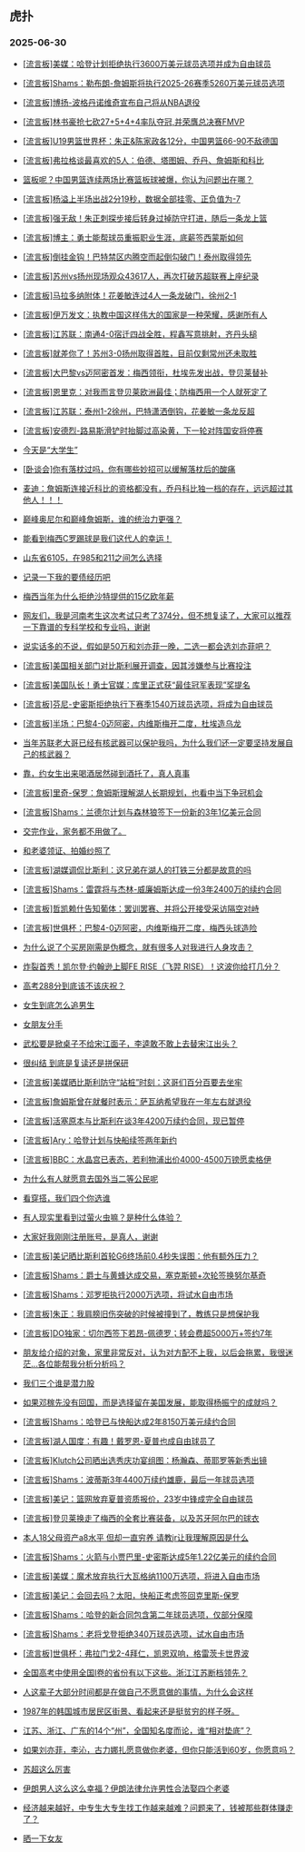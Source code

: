 ## 虎扑 
### 2025-06-30

+ [[流言板]美媒：哈登计划拒绝执行3600万美元球员选项并成为自由球员](https://bbs.hupu.com/633473380.html)

+ [[流言板]Shams：勒布朗-詹姆斯将执行2025-26赛季5260万美元球员选项](https://bbs.hupu.com/633476511.html)

+ [[流言板]博扬-波格丹诺维奇宣布自己将从NBA退役](https://bbs.hupu.com/633476239.html)

+ [[流言板]林书豪抢七砍27+5+4+4率队夺冠,并荣膺总决赛FMVP](https://bbs.hupu.com/633475900.html)

+ [[流言板]U19男篮世界杯：朱正&amp;陈家政各12分，中国男篮66-90不敌德国](https://bbs.hupu.com/633472732.html)

+ [[流言板]弗拉格谈最喜欢的5人：伯德、塔图姆、乔丹、詹姆斯和科比](https://bbs.hupu.com/633475947.html)

+ [篮板呢？中国男篮连续两场比赛篮板球被爆，你认为问题出在哪？](https://bbs.hupu.com/633472851.html)

+ [[流言板]杨溢上半场出战2分19秒，数据全部挂零、正负值为-7](https://bbs.hupu.com/633471779.html)

+ [[流言板]强无敌！朱正刺探步接后转身过掉防守打进，随后一条龙上篮](https://bbs.hupu.com/633471480.html)

+ [[流言板]博主：勇士能帮球员重振职业生涯，底薪签西蒙斯如何](https://bbs.hupu.com/633474237.html)

+ [[流言板]倒挂金钩！巴特禁区内腾空而起倒勾破门！泰州取得领先](https://bbs.hupu.com/633473061.html)

+ [[流言板]苏州vs扬州现场观众43617人，再次打破苏超联赛上座纪录](https://bbs.hupu.com/633473669.html)

+ [[流言板]马拉多纳附体！花姜敏连过4人一条龙破门，徐州2-1](https://bbs.hupu.com/633473989.html)

+ [[流言板]伊万发文：执教中国这样伟大的国家是一种荣耀，感谢所有人](https://bbs.hupu.com/633468827.html)

+ [[流言板]江苏联：南通4-0宿迁四战全胜，程鑫写意挑射，齐丹头槌](https://bbs.hupu.com/633474329.html)

+ [[流言板]就差你了！苏州3-0扬州取得首胜，目前仅剩常州还未取胜](https://bbs.hupu.com/633473827.html)

+ [[流言板]大巴黎vs迈阿密首发：梅西领衔，杜埃先发出战，登贝莱替补](https://bbs.hupu.com/633476323.html)

+ [[流言板]恩里克：对我而言登贝莱欧洲最佳；防梅西用一个人就死定了](https://bbs.hupu.com/633470045.html)

+ [[流言板]江苏联：泰州1-2徐州，巴特潇洒倒钩，花姜敏一条龙反超](https://bbs.hupu.com/633474422.html)

+ [[流言板]安德烈-路易斯滑铲时抬脚过高染黄，下一轮对阵国安将停赛](https://bbs.hupu.com/633472924.html)

+ [今天是“大学生”](https://bbs.hupu.com/633474372.html)

+ [[卧谈会]你有落枕过吗，你有哪些妙招可以缓解落枕后的酸痛](https://bbs.hupu.com/633474600.html)

+ [麦迪：詹姆斯连接近科比的资格都没有，乔丹科比独一档的存在，远远超过其他人！！！](https://bbs.hupu.com/633472161.html)

+ [巅峰奥尼尔和巅峰詹姆斯，谁的统治力更强？](https://bbs.hupu.com/633473231.html)

+ [能看到梅西C罗踢球是我们这代人的幸运！](https://bbs.hupu.com/633471338.html)

+ [山东省6105，在985和211之间怎么选择](https://bbs.hupu.com/633473074.html)

+ [记录一下我的要债经历吧](https://bbs.hupu.com/633474685.html)

+ [梅西当年为什么拒绝沙特提供的15亿欧年薪](https://bbs.hupu.com/633471954.html)

+ [网友们，我是河南考生这次考试只考了374分，但不想复读了，大家可以推荐一下靠谱的专科学校和专业吗，谢谢](https://bbs.hupu.com/633474034.html)

+ [说实话多的不说，假如是50万和刘亦菲一晚，二选一都会选刘亦菲吧？](https://bbs.hupu.com/633473234.html)

+ [[流言板]美国相关部门对比斯利展开调查，因其涉嫌参与比赛投注](https://bbs.hupu.com/633477057.html)

+ [[流言板]美国队长！勇士官媒：库里正式获“最佳冠军表现”奖提名](https://bbs.hupu.com/633473718.html)

+ [[流言板]芬尼-史密斯拒绝执行下赛季1540万球员选项，将成为自由球员](https://bbs.hupu.com/633477241.html)

+ [[流言板]半场：巴黎4-0迈阿密，内维斯梅开二度，杜埃造乌龙](https://bbs.hupu.com/633477758.html)

+ [当年苏联老大哥已经有核武器可以保护我吗，为什么我们还一定要坚持发展自己的核武器？](https://bbs.hupu.com/633472697.html)

+ [靠，约女生出来喝酒居然碰到酒托了，真人真事](https://bbs.hupu.com/633475114.html)

+ [[流言板]里奇-保罗：詹姆斯理解湖人长期规划，也看中当下争冠机会](https://bbs.hupu.com/633476662.html)

+ [[流言板]Shams：兰德尔计划与森林狼签下一份新的3年1亿美元合同](https://bbs.hupu.com/633478147.html)

+ [交完作业，家务都不用做了。](https://bbs.hupu.com/633476431.html)

+ [和老婆领证、拍婚纱照了](https://bbs.hupu.com/633476289.html)

+ [[流言板]湖媒调侃比斯利：这兄弟在湖人的打铁三分都是故意的吗](https://bbs.hupu.com/633477597.html)

+ [[流言板]Shams：雷霆将与杰林-威廉姆斯达成一份3年2400万的续约合同](https://bbs.hupu.com/633476146.html)

+ [[流言板]哲凯赖什告知葡体：罢训罢赛、并将公开接受采访隔空对峙](https://bbs.hupu.com/633478121.html)

+ [[流言板]世俱杯：巴黎4-0迈阿密，内维斯梅开二度，梅西头球造险](https://bbs.hupu.com/633478373.html)

+ [为什么说了个买房刚需是伪概念，就有很多人对我进行人身攻击？](https://bbs.hupu.com/633477205.html)

+ [炸裂首秀！凯尔登·约翰逊上脚FE RISE（飞羿 RISE）！这波你给打几分？](https://bbs.hupu.com/633476143.html)

+ [高考288分到底该不该庆祝？](https://bbs.hupu.com/633476999.html)

+ [女生到底怎么追男生](https://bbs.hupu.com/633477184.html)

+ [女朋友分手](https://bbs.hupu.com/633477239.html)

+ [武松要是掀桌子不给宋江面子，李逵敢不敢上去替宋江出头？](https://bbs.hupu.com/633476038.html)

+ [很纠结 到底是复读还是拼保研](https://bbs.hupu.com/633476272.html)

+ [[流言板]美媒晒比斯利防守“站桩”时刻：这哥们百分百要去坐牢](https://bbs.hupu.com/633477970.html)

+ [[流言板]詹姆斯曾在就餐时表示：萨瓦纳希望我在一年左右就退役](https://bbs.hupu.com/633478037.html)

+ [[流言板]活塞原本与比斯利在谈3年4200万续约合同，现已暂停](https://bbs.hupu.com/633477145.html)

+ [[流言板]Ary：哈登计划与快船续签两年新约](https://bbs.hupu.com/633477889.html)

+ [[流言板]BBC：水晶宫已表态，若利物浦出价4000-4500万镑愿卖格伊](https://bbs.hupu.com/633473363.html)

+ [为什么有人就愿意去国外当二等公民呢](https://bbs.hupu.com/633478829.html)

+ [看穿搭，我们四个你选谁](https://bbs.hupu.com/633477871.html)

+ [有人现实里看到过萤火虫嘛？是种什么体验？](https://bbs.hupu.com/633476695.html)

+ [大家好我刚刚注册账号，是真人，谢谢](https://bbs.hupu.com/633477175.html)

+ [[流言板]美记晒比斯利首轮G6终场前0.4秒失误图：他有额外压力？](https://bbs.hupu.com/633477385.html)

+ [[流言板]Shams：爵士与黄蜂达成交易，塞克斯顿+次轮签换努尔基奇](https://bbs.hupu.com/633478982.html)

+ [[流言板]Shams：邓罗拒执行2000万选项，将试水自由市场](https://bbs.hupu.com/633478571.html)

+ [[流言板]朱正：我肩膀旧伤突破的时候被撞到了，教练只是想保护我](https://bbs.hupu.com/633477240.html)

+ [[流言板]DO独家：切尔西签下若昂-佩德罗；转会费超5000万+签约7年](https://bbs.hupu.com/633478460.html)

+ [朋友给介绍的对象，家里非常反对，认为对方配不上我，以后会拖累，我很迷茫…各位能帮我分析分析吗？](https://bbs.hupu.com/633477427.html)

+ [我们三个谁是潜力股](https://bbs.hupu.com/633477991.html)

+ [如果邓稼先没有回国，而是选择留在美国发展，能取得杨振宁的成就吗？](https://bbs.hupu.com/633477686.html)

+ [[流言板]Shams：哈登已与快船达成2年8150万美元续约合同](https://bbs.hupu.com/633479176.html)

+ [[流言板]湖人国度：有趣！戴罗恩-夏普也成自由球员了](https://bbs.hupu.com/633479066.html)

+ [[流言板]Klutch公司晒出选秀庆功宴组图：杨瀚森、蒂耶罗等新秀出镜](https://bbs.hupu.com/633478056.html)

+ [[流言板]Shams：波蒂斯3年4400万续约雄鹿，最后一年球员选项](https://bbs.hupu.com/633479213.html)

+ [[流言板]美记：篮网放弃夏普资质报价，23岁中锋成完全自由球员](https://bbs.hupu.com/633479047.html)

+ [[流言板]登贝莱换走了梅西的全套比赛装备，以及苏牙阿尔巴的球衣](https://bbs.hupu.com/633478895.html)

+ [本人18父母资产a8水平 但却一直穷养 请教jr让我理解原因是什么](https://bbs.hupu.com/633479211.html)

+ [[流言板]Shams：火箭与小贾巴里-史密斯达成5年1.22亿美元的续约合同](https://bbs.hupu.com/633479990.html)

+ [[流言板]美媒：魔术放弃执行大瓦格纳1100万选项，将进入自由市场](https://bbs.hupu.com/633479273.html)

+ [[流言板]美记：会回去吗？太阳，快船正考虑签回克里斯-保罗](https://bbs.hupu.com/633479151.html)

+ [[流言板]Shams：哈登的新合同包含第二年球员选项，仅部分保障](https://bbs.hupu.com/633479190.html)

+ [[流言板]Shams：老将戈登拒绝340万球员选项，试水自由市场](https://bbs.hupu.com/633479139.html)

+ [[流言板]世俱杯：弗拉门戈2-4拜仁，凯恩双响，格雷茨卡世界波](https://bbs.hupu.com/633479279.html)

+ [全国高考中使用全国I卷的省份有以下这些。浙江江苏断档领先？](https://bbs.hupu.com/633479910.html)

+ [人这辈子大部分时间都是在做自己不愿意做的事情，为什么会这样](https://bbs.hupu.com/633479480.html)

+ [1987年的韩国城市居民区街景、看起来还是挺贫穷的样子呀。](https://bbs.hupu.com/633479123.html)

+ [江苏、浙江、广东的14个“州”，全国知名度而论，谁“相对垫底”？](https://bbs.hupu.com/633479691.html)

+ [如果刘亦菲，李沁，古力娜扎愿意做你老婆，但你只能活到60岁，你愿意吗？](https://bbs.hupu.com/633479253.html)

+ [苏超这么厉害](https://bbs.hupu.com/633480364.html)

+ [伊朗男人这么这么幸福？伊朗法律允许男性合法娶四个老婆](https://bbs.hupu.com/633480132.html)

+ [经济越来越好，中专生大专生找工作越来越难？问题来了，钱被那些群体赚走了？](https://bbs.hupu.com/633480098.html)

+ [晒一下女友](https://bbs.hupu.com/633480543.html)

